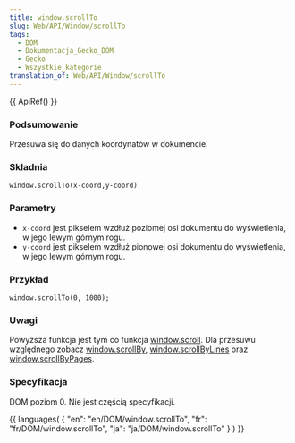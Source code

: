 ```yaml
---
title: window.scrollTo
slug: Web/API/Window/scrollTo
tags:
  - DOM
  - Dokumentacja_Gecko_DOM
  - Gecko
  - Wszystkie_kategorie
translation_of: Web/API/Window/scrollTo
---
```

{{ ApiRef() }}

### Podsumowanie

Przesuwa się do danych koordynatów w dokumencie.

### Składnia

    window.scrollTo(x-coord,y-coord)

### Parametry

- `x-coord` jest pikselem wzdłuż poziomej osi dokumentu do wyświetlenia, w jego lewym górnym rogu.
- `y-coord` jest pikselem wzdłuż pionowej osi dokumentu do wyświetlenia, w jego lewym górnym rogu.

### Przykład

    window.scrollTo(0, 1000);

### Uwagi

Powyższa funkcja jest tym co funkcja [window.scroll](pl/DOM/window.scroll). Dla przesuwu względnego zobacz [window.scrollBy](pl/DOM/window.scrollBy), [window.scrollByLines](pl/DOM/window.scrollByLines) oraz [window.scrollByPages](pl/DOM/window.scrollByPages).

### Specyfikacja

DOM poziom 0. Nie jest częścią specyfikacji.





{{ languages( { "en": "en/DOM/window\.scrollTo", "fr": "fr/DOM/window\.scrollTo", "ja": "ja/DOM/window\.scrollTo" } ) }}
